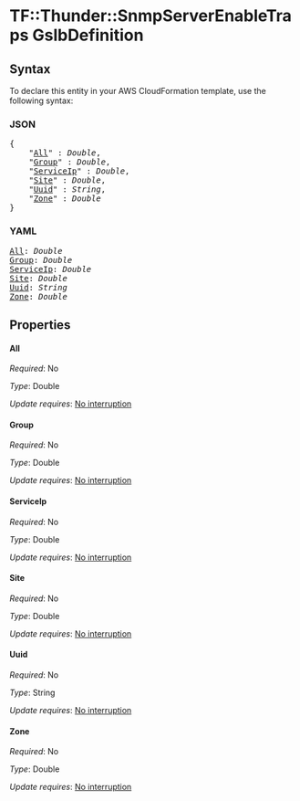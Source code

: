 # TF::Thunder::SnmpServerEnableTraps GslbDefinition

## Syntax

To declare this entity in your AWS CloudFormation template, use the following syntax:

### JSON

<pre>
{
    "<a href="#all" title="All">All</a>" : <i>Double</i>,
    "<a href="#group" title="Group">Group</a>" : <i>Double</i>,
    "<a href="#serviceip" title="ServiceIp">ServiceIp</a>" : <i>Double</i>,
    "<a href="#site" title="Site">Site</a>" : <i>Double</i>,
    "<a href="#uuid" title="Uuid">Uuid</a>" : <i>String</i>,
    "<a href="#zone" title="Zone">Zone</a>" : <i>Double</i>
}
</pre>

### YAML

<pre>
<a href="#all" title="All">All</a>: <i>Double</i>
<a href="#group" title="Group">Group</a>: <i>Double</i>
<a href="#serviceip" title="ServiceIp">ServiceIp</a>: <i>Double</i>
<a href="#site" title="Site">Site</a>: <i>Double</i>
<a href="#uuid" title="Uuid">Uuid</a>: <i>String</i>
<a href="#zone" title="Zone">Zone</a>: <i>Double</i>
</pre>

## Properties

#### All

_Required_: No

_Type_: Double

_Update requires_: [No interruption](https://docs.aws.amazon.com/AWSCloudFormation/latest/UserGuide/using-cfn-updating-stacks-update-behaviors.html#update-no-interrupt)

#### Group

_Required_: No

_Type_: Double

_Update requires_: [No interruption](https://docs.aws.amazon.com/AWSCloudFormation/latest/UserGuide/using-cfn-updating-stacks-update-behaviors.html#update-no-interrupt)

#### ServiceIp

_Required_: No

_Type_: Double

_Update requires_: [No interruption](https://docs.aws.amazon.com/AWSCloudFormation/latest/UserGuide/using-cfn-updating-stacks-update-behaviors.html#update-no-interrupt)

#### Site

_Required_: No

_Type_: Double

_Update requires_: [No interruption](https://docs.aws.amazon.com/AWSCloudFormation/latest/UserGuide/using-cfn-updating-stacks-update-behaviors.html#update-no-interrupt)

#### Uuid

_Required_: No

_Type_: String

_Update requires_: [No interruption](https://docs.aws.amazon.com/AWSCloudFormation/latest/UserGuide/using-cfn-updating-stacks-update-behaviors.html#update-no-interrupt)

#### Zone

_Required_: No

_Type_: Double

_Update requires_: [No interruption](https://docs.aws.amazon.com/AWSCloudFormation/latest/UserGuide/using-cfn-updating-stacks-update-behaviors.html#update-no-interrupt)

